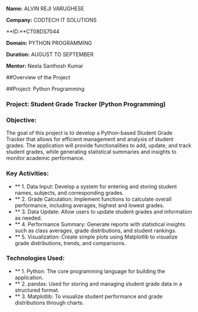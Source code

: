 **Name:** ALVIN REJI VARUGHESE

**Company:** CODTECH IT SOLUTIONS

**ID:**CT08DS7044

**Domain:** PYTHON PROGRAMMING

**Duration:** AUGUST TO SEPTEMBER

**Mentor:** Neela Santhosh Kumar

##Overview of the Project

##Project: Python Programming


### Project: Student Grade Tracker (Python Programming)


### Objective:
The goal of this project is to develop a Python-based Student Grade Tracker that allows for efficient management and 
analysis of student grades. The application will provide functionalities to add, update, and track student grades, 
while generating statistical summaries and insights to monitor academic performance.

### Key Activities:

- ** 1. Data Input: Develop a system for entering and storing student names, subjects, and corresponding grades.
- ** 2. Grade Calculation: Implement functions to calculate overall performance, including averages, highest and lowest grades.
- ** 3. Data Update: Allow users to update student grades and information as needed.
- ** 4. Performance Summary: Generate reports with statistical insights such as class averages, grade distributions, and student rankings.
- ** 5. Visualization: Create simple plots using Matplotlib to visualize grade distributions, trends, and comparisons.

### Technologies Used:
- ** 1. Python: The core programming language for building the application.
- ** 2. pandas: Used for storing and managing student grade data in a structured format.
- ** 3. Matplotlib: To visualize student performance and grade distributions through charts.



